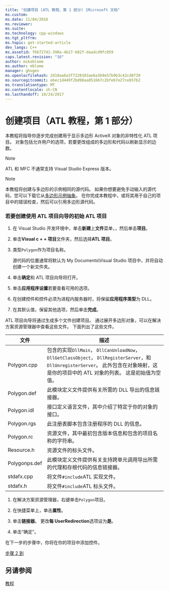 ```yaml
---
title: "创建项目 (ATL 教程，第 1 部分) |Microsoft 文档"
ms.custom: 
ms.date: 11/04/2016
ms.reviewer: 
ms.suite: 
ms.technology: cpp-windows
ms.tgt_pltfrm: 
ms.topic: get-started-article
dev_langs: C++
ms.assetid: f6b727d1-390a-4b27-b82f-daadcd9fc059
caps.latest.revision: "16"
author: mikeblome
ms.author: mblome
manager: ghogen
ms.openlocfilehash: 2d10aa6a3f7220103ae6a3b9e57b9b3c42cd8739
ms.sourcegitcommit: ebec1d449f2bd98aa851667c2bfeb7e27ce657b2
ms.translationtype: MT
ms.contentlocale: zh-CN
ms.lasthandoff: 10/24/2017
---
```

# <a name="creating-the-project-atl-tutorial-part-1"></a>创建项目（ATL 教程，第 1 部分）
本教程将指导你逐步完成创建用于显示多边形 ActiveX 对象的非特性化 ATL 项目。 对象包括允许用户的选项，若要更改组成的多边形和代码以刷新显示的边数。  
  
> [!NOTE]
>  ATL 和 MFC 不通常支持 Visual Studio Express 版本。  
  
> [!NOTE]
>  本教程将创建与多边形的示例相同的源代码。 如果你想要避免手动输入的源代码，您可以下载它从[多边形示例抽象](../visual-cpp-samples.md)。 在你完成本教程中，或将其用于自己的项目中的错误检查，然后可以引用多边形源代码。  
  
### <a name="to-create-the-initial-atl-project-using-the-atl-project-wizard"></a>若要创建使用 ATL 项目向导的初始 ATL 项目  
  
1.  在 Visual Studio 开发环境中，单击**新建**上**文件**菜单，，然后单击**项目**。  
  
2.  单击**Visual c + + 项目**文件夹，然后选择**ATL 项目**。  
  
3.  类型`Polygon`作为项目名称。  
  
     源代码的位置通常将默认为 My Documents\Visual Studio 项目中，并将自动创建一个新文件夹。  
  
4.  单击**确定**和 ATL 项目向导将打开。  
  
5.  单击**应用程序设置**若要查看可用的选项。  
  
6.  在创建控件和控件必须为进程内服务器时，将保留**应用程序类型**为 DLL。  
  
7.  在其默认值，保留其他选项，然后单击**完成**。  
  
 ATL 项目向导将通过生成多个文件创建项目。 通过展开多边形对象，可以在解决方案资源管理器中查看这些文件。 下面列出了这些文件。  
  
|文件|描述|  
|----------|-----------------|  
|Polygon.cpp|包含的实现`DllMain`， `DllCanUnloadNow`， `DllGetClassObject`， `DllRegisterServer`，和`DllUnregisterServer`。 此外包含在对象映射，这是你的项目中的 ATL 对象的列表。 这是初始值为空值。|  
|Polygon.def|此模块定义文件提供有关所需的 DLL 导出的信息链接器。|  
|Polygon.idl|接口定义语言文件，其中介绍了特定于你的对象的接口。|  
|Polygon.rgs|此注册表脚本包含注册程序的 DLL 的信息。|  
|Polygon.rc|资源文件，其中最初包含版本信息和包含的项目名称的字符串。|  
|Resource.h|资源文件的标头文件。|  
|Polygonps.def|此模块定义文件提供有关支持跨单元调用导出所需的代理和存根代码的信息链接器。|  
|stdafx.cpp|将文件`#include`ATL 实现文件。|  
|stdafx.h|将文件`#include`ATL 标头文件。|  
  
1.  在解决方案资源管理器，右键单击`Polygon`项目。  
  
2.  在快捷菜单上，单击**属性**。  
  
3.  单击**链接器**。 更改**每 UserRedirection**选项设为**是**。  
  
4.  单击“确定”。  
  
 在下一步的步骤中，你将在你的项目中添加控件。  
  
 [步骤 2 到](../atl/adding-a-control-atl-tutorial-part-2.md)  
  
## <a name="see-also"></a>另请参阅  
 [教程](../atl/active-template-library-atl-tutorial.md)

